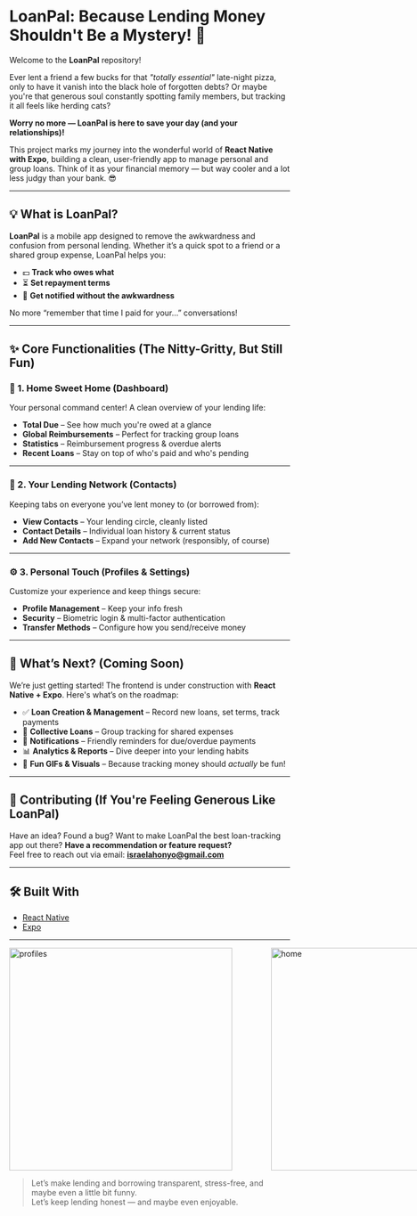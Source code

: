 # LoanPal: Because Lending Money Shouldn't Be a Mystery! 💸

Welcome to the **LoanPal** repository!

Ever lent a friend a few bucks for that *"totally essential"* late-night pizza, only to have it vanish into the black hole of forgotten debts? Or maybe you're that generous soul constantly spotting family members, but tracking it all feels like herding cats?

**Worry no more — LoanPal is here to save your day (and your relationships)!**

This project marks my journey into the wonderful world of **React Native with Expo**, building a clean, user-friendly app to manage personal and group loans. Think of it as your financial memory — but way cooler and a lot less judgy than your bank. 😎

---

## 💡 What is LoanPal?

**LoanPal** is a mobile app designed to remove the awkwardness and confusion from personal lending. Whether it’s a quick spot to a friend or a shared group expense, LoanPal helps you:

- 💵 **Track who owes what**  
- ⏳ **Set repayment terms**  
- 🔔 **Get notified without the awkwardness**

No more “remember that time I paid for your…” conversations!

---

## ✨ Core Functionalities (The Nitty-Gritty, But Still Fun)

### 🏡 1. Home Sweet Home (Dashboard)

Your personal command center! A clean overview of your lending life:

- **Total Due** – See how much you're owed at a glance  
- **Global Reimbursements** – Perfect for tracking group loans  
- **Statistics** – Reimbursement progress & overdue alerts  
- **Recent Loans** – Stay on top of who's paid and who's pending

---

### 🤝 2. Your Lending Network (Contacts)

Keeping tabs on everyone you’ve lent money to (or borrowed from):

- **View Contacts** – Your lending circle, cleanly listed  
- **Contact Details** – Individual loan history & current status  
- **Add New Contacts** – Expand your network (responsibly, of course)

---

### ⚙️ 3. Personal Touch (Profiles & Settings)

Customize your experience and keep things secure:

- **Profile Management** – Keep your info fresh  
- **Security** – Biometric login & multi-factor authentication  
- **Transfer Methods** – Configure how you send/receive money

---

## 🚀 What’s Next? (Coming Soon)

We’re just getting started! The frontend is under construction with **React Native + Expo**. Here's what’s on the roadmap:

- ✅ **Loan Creation & Management** – Record new loans, set terms, track payments  
- 🧾 **Collective Loans** – Group tracking for shared expenses  
- 🔔 **Notifications** – Friendly reminders for due/overdue payments  
- 📊 **Analytics & Reports** – Dive deeper into your lending habits  
- 🎥 **Fun GIFs & Visuals** – Because tracking money should *actually* be fun!

---

## 🤝 Contributing (If You're Feeling Generous Like LoanPal)

Have an idea? Found a bug? Want to make LoanPal the best loan-tracking app out there?
 **Have a recommendation or feature request?**  
Feel free to reach out via email: **[israelahonyo@gmail.com](mailto:israelahonyo@gmail.com)**

---

## 🛠 Built With

- [React Native](https://reactnative.dev/)
- [Expo](https://expo.dev/)

---
<div style="display: flex; gap: 70px;">
  <img src="https://github.com/user-attachments/assets/5bc258aa-4113-4752-a70a-c59d26a24175" alt="profiles" width="400"/>
  <img src="https://github.com/user-attachments/assets/4d7a73e4-9e85-41cc-8c07-68146fc79f29" alt="home" width="400"/>
  <img src="https://github.com/user-attachments/assets/1fa9c3b1-61b7-4fcb-86f9-05880ed29519" alt="contacts" width="400"/>
</div>



> Let’s make lending and borrowing transparent, stress-free, and maybe even a little bit funny.  
> Let’s keep lending honest — and maybe even enjoyable.
